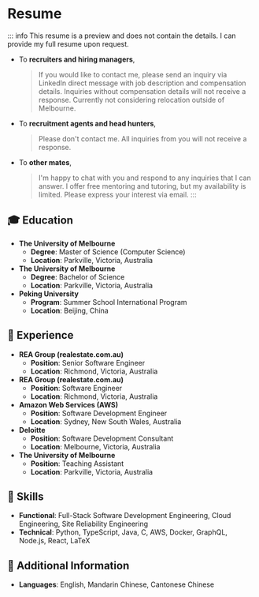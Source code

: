 # Resume

::: info
This resume is a preview and does not contain the details. I can provide my full resume upon request.

- To **recruiters and hiring managers**,
  > If you would like to contact me, please send an inquiry via LinkedIn direct message with job description and compensation details. Inquiries without compensation details will not receive a response. Currently not considering relocation outside of Melbourne.
- To **recruitment agents and head hunters**,
  > Please don't contact me. All inquiries from you will not receive a response.
- To **other mates**,
  > I'm happy to chat with you and respond to any inquiries that I can answer. I offer free mentoring and tutoring, but my availability is limited. Please express your interest via email.
:::

## 🎓 Education

- **The University of Melbourne**
  - **Degree**: Master of Science (Computer Science)
  - **Location**: Parkville, Victoria, Australia
- **The University of Melbourne**
  - **Degree**: Bachelor of Science
  - **Location**: Parkville, Victoria, Australia
- **Peking University**
  - **Program**: Summer School International Program
  - **Location**: Beijing, China

## 🏢 Experience

- **REA Group (realestate.com.au)**
  - **Position**: Senior Software Engineer
  - **Location**: Richmond, Victoria, Australia
- **REA Group (realestate.com.au)**
  - **Position**: Software Engineer
  - **Location**: Richmond, Victoria, Australia
- **Amazon Web Services (AWS)**
  - **Position**: Software Development Engineer
  - **Location**: Sydney, New South Wales, Australia
- **Deloitte**
  - **Position**: Software Development Consultant
  - **Location**: Melbourne, Victoria, Australia
- **The University of Melbourne**
  - **Position**: Teaching Assistant
  - **Location**: Parkville, Victoria, Australia

## 🚀 Skills

- **Functional**: Full-Stack Software Development Engineering, Cloud Engineering, Site Reliability Engineering
- **Technical**: Python, TypeScript, Java, C, AWS, Docker, GraphQL, Node.js, React, LaTeX

## 🌱 Additional Information

- **Languages**: English, Mandarin Chinese, Cantonese Chinese
